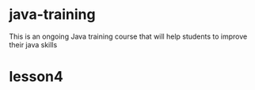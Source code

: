 # java-training
This is an ongoing Java training course that will help students to improve their java skills
# lesson4
